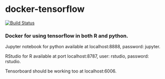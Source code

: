 # docker-tensorflow

[![Build Status](https://travis-ci.org/tylern4/docker-tensorflow.svg?branch=master)](https://travis-ci.org/tylern4/docker-tensorflow)


### Docker for using tensorflow in both R and python.

Jupyter notebook for python available at localhost:8888, password: jupyter.

RStudio for R available at port localhost:8787, user: rstudio, password: rstudio.

Tensorboard should be working too at localhost:6006.

